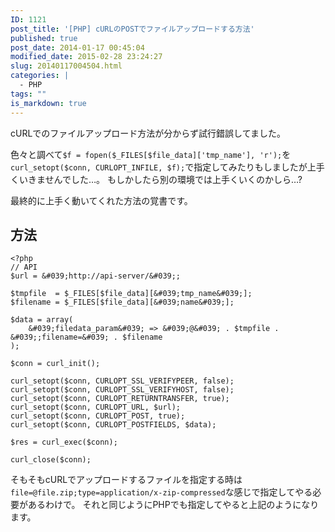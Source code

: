 ```yaml
---
ID: 1121
post_title: '[PHP] cURLのPOSTでファイルアップロードする方法'
published: true
post_date: 2014-01-17 00:45:04
modified_date: 2015-02-28 23:24:27
slug: 20140117004504.html
categories: |
  - PHP
tags: ""
is_markdown: true
---
```

cURLでのファイルアップロード方法が分からず試行錯誤してました。

色々と調べて`$f = fopen($_FILES[$file_data]['tmp_name'], 'r');`を`curl_setopt($conn, CURLOPT_INFILE, $f);`で指定してみたりもしましたが上手くいきませんでした…。
<span class="text-muted">もしかしたら別の環境では上手くいくのかしら…?</span>

最終的に上手く動いてくれた方法の覚書です。

<!--more-->

## 方法

```language-php
<?php
// API
$url = &#039;http://api-server/&#039;;

$tmpfile  = $_FILES[$file_data][&#039;tmp_name&#039;];
$filename = $_FILES[$file_data][&#039;name&#039;];

$data = array(
    &#039;filedata_param&#039; => &#039;@&#039; . $tmpfile . &#039;;filename=&#039; . $filename
);

$conn = curl_init();

curl_setopt($conn, CURLOPT_SSL_VERIFYPEER, false);
curl_setopt($conn, CURLOPT_SSL_VERIFYHOST, false);
curl_setopt($conn, CURLOPT_RETURNTRANSFER, true);
curl_setopt($conn, CURLOPT_URL, $url);
curl_setopt($conn, CURLOPT_POST, true);
curl_setopt($conn, CURLOPT_POSTFIELDS, $data);

$res = curl_exec($conn);

curl_close($conn); 
```

そもそもcURLでアップロードするファイルを指定する時は`file=@file.zip;type=application/x-zip-compressed`な感じで指定してやる必要があるわけで。
それと同じようにPHPでも指定してやると上記のようになります。